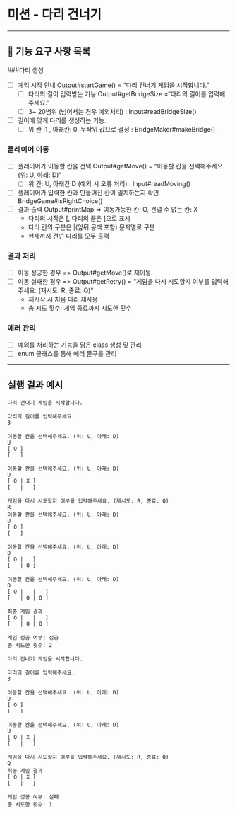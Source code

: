 # 미션 - 다리 건너기

---

## 🚀 기능 요구 사항 목록

###다리 생성
- [ ] 게임 시작 안내 Output#startGame() = “다리 건너기 게임을 시작합니다.”
  - [ ] 다리의 길이 입력받는 기능 Output#getBridgeSize =“다리의 길이를 입력해주세요.”
  - [ ] 3~ 20범위 (넘어서는 경우 예외처리) : Input#readBridgeSize()

- [ ] 길이에 맞게 다리를 생성하는 기능.
    -[ ] 위 칸 :1 , 아래칸: 0. 무작위 값으로 결정 : BridgeMaker#makeBridge()

### 플레이어 이동
- [ ] 플레이어가 이동할 칸을 선택 Output#getMove() = “이동할 칸을 선택해주세요. (위: U, 아래: D)"
    -[ ] 위 칸: U, 아래칸:D (예외 시 오류 처리) : Input#readMoving()
- [ ] 플레이어가 입력한 칸과 만들어진 칸이 일치하는지 확인 BridgeGame#isRightChoice()
- [ ] 결과 출력 Output#printMap
   => 이동가능한 칸: O, 건널 수 없는 칸: X
    * 다리의 시작은 [, 다리의 끝은 ]으로 표시
    * 다리 칸의 구분은 |(앞뒤 공백 포함) 문자열로 구분
    * 현재까지 건넌 다리를 모두 출력

### 결과 처리
- [ ] 이동 성공한 경우 => Output#getMove()로 재이동.
- [ ] 이동 실패한 경우 => Output#getRetry() = "게임을 다시 시도할지 여부를 입력해주세요. (재시도: R, 종료: Q)"
  - 재시작 시 처음 다리 재사용
  - 총 시도 횟수: 게임 종료까지 시도한 횟수

### 에러 관리
- [ ] 예외를 처리하는 기능을 담은 class 생성 및 관리
- [ ] enum 클래스를 통해 에러 문구를 관리

---

## 실행 결과 예시
```
다리 건너기 게임을 시작합니다.

다리의 길이를 입력해주세요.
3

이동할 칸을 선택해주세요. (위: U, 아래: D)
U
[ O ]
[   ]

이동할 칸을 선택해주세요. (위: U, 아래: D)
U
[ O | X ]
[   |   ]

게임을 다시 시도할지 여부를 입력해주세요. (재시도: R, 종료: Q)
R
이동할 칸을 선택해주세요. (위: U, 아래: D)
U
[ O ]
[   ]

이동할 칸을 선택해주세요. (위: U, 아래: D)
D
[ O |   ]
[   | O ]

이동할 칸을 선택해주세요. (위: U, 아래: D)
D
[ O |   |   ]
[   | O | O ]

최종 게임 결과
[ O |   |   ]
[   | O | O ]

게임 성공 여부: 성공
총 시도한 횟수: 2
```

```
다리 건너기 게임을 시작합니다.

다리의 길이를 입력해주세요.
3

이동할 칸을 선택해주세요. (위: U, 아래: D)
U
[ O ]
[   ]

이동할 칸을 선택해주세요. (위: U, 아래: D)
U
[ O | X ]
[   |   ]

게임을 다시 시도할지 여부를 입력해주세요. (재시도: R, 종료: Q)
Q
최종 게임 결과
[ O | X ]
[   |   ]

게임 성공 여부: 실패
총 시도한 횟수: 1
```